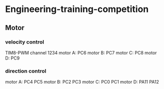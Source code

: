 # Engineering-training-competition

## Motor
### velocity control
TIM8-PWM channel 1234
motor A: PC6 
motor B: PC7 
motor C: PC8 
motor D: PC9
### direction control
motor A: PC4 PC5
motor B: PC2 PC3
motor C: PC0 PC1
motor D: PA11 PA12
